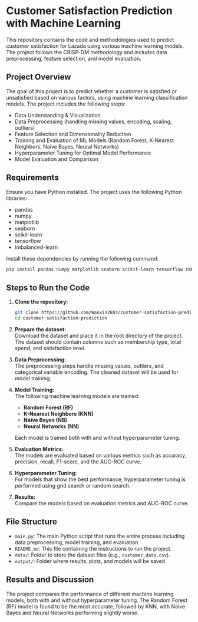 # Customer Satisfaction Prediction with Machine Learning

This repository contains the code and methodologies used to predict customer satisfaction for Lazada using various machine learning models. The project follows the CRISP-DM methodology and includes data preprocessing, feature selection, and model evaluation.

## Project Overview

The goal of this project is to predict whether a customer is satisfied or unsatisfied based on various factors, using machine learning classification models. The project includes the following steps:

- Data Understanding & Visualization
- Data Preprocessing (handling missing values, encoding, scaling, outliers)
- Feature Selection and Dimensionality Reduction
- Training and Evaluation of ML Models (Random Forest, K-Nearest Neighbors, Naive Bayes, Neural Networks)
- Hyperparameter Tuning for Optimal Model Performance
- Model Evaluation and Comparison

## Requirements

Ensure you have Python installed. The project uses the following Python libraries:

- pandas
- numpy
- matplotlib
- seaborn
- scikit-learn
- tensorflow
- imbalanced-learn

Install these dependencies by running the following command:

```bash
pip install pandas numpy matplotlib seaborn scikit-learn tensorflow imbalanced-learn
```

## Steps to Run the Code

1. **Clone the repository:**

    ```bash
    git clone https://github.com/Wanxin2883/customer-satisfaction-prediction.git
    cd customer-satisfaction-prediction
    ```

2. **Prepare the dataset:**  
    Download the dataset and place it in the root directory of the project. The dataset should contain columns such as membership type, total spend, and satisfaction level.

3. **Data Preprocessing:**  
    The preprocessing steps handle missing values, outliers, and categorical variable encoding. The cleaned dataset will be used for model training.

4. **Model Training:**  
    The following machine learning models are trained:
    - **Random Forest (RF)**
    - **K-Nearest Neighbors (KNN)**
    - **Naive Bayes (NB)**
    - **Neural Networks (NN)**

    Each model is trained both with and without hyperparameter tuning.

5. **Evaluation Metrics:**  
    The models are evaluated based on various metrics such as accuracy, precision, recall, F1-score, and the AUC-ROC curve.

6. **Hyperparameter Tuning:**  
    For models that show the best performance, hyperparameter tuning is performed using grid search or random search.

7. **Results:**  
    Compare the models based on evaluation metrics and AUC-ROC curve.

## File Structure

- `main.py`: The main Python script that runs the entire process including data preprocessing, model training, and evaluation.
- `README.md`: This file containing the instructions to run the project.
- `data/`: Folder to store the dataset files (e.g., `customer_data.csv`).
- `output/`: Folder where results, plots, and models will be saved.

## Results and Discussion

The project compares the performance of different machine learning models, both with and without hyperparameter tuning. The Random Forest (RF) model is found to be the most accurate, followed by KNN, with Naive Bayes and Neural Networks performing slightly worse.

